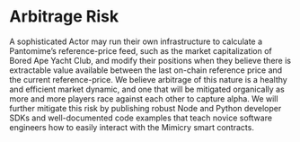 # Arbitrage Risk

A sophisticated Actor may run their own infrastructure to calculate a Pantomime’s reference-price feed, such as the market capitalization of Bored Ape Yacht Club, and modify their positions when they believe there is extractable value available between the last on-chain reference price and the current reference-price. We believe arbitrage of this nature is a healthy and efficient market dynamic, and one that will be mitigated organically as more and more players race against each other to capture alpha. We will further mitigate this risk by publishing robust Node and Python developer SDKs and well-documented code examples that teach novice software engineers how to easily interact with the Mimicry smart contracts.&#x20;
